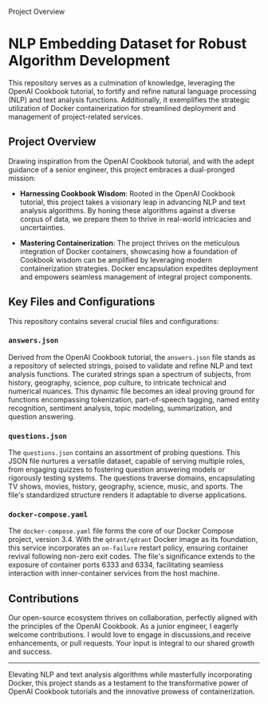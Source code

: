 Project Overview

# NLP Embedding Dataset for Robust Algorithm Development

 This repository serves as a culmination of knowledge, leveraging the OpenAI Cookbook tutorial, to fortify and refine natural language processing (NLP) and text analysis functions. Additionally, it exemplifies the strategic utilization of Docker containerization for streamlined deployment and management of project-related services.

## Project Overview

Drawing inspiration from the OpenAI Cookbook tutorial, and with the adept guidance of a senior engineer, this project embraces a dual-pronged mission:

- **Harnessing Cookbook Wisdom**: Rooted in the OpenAI Cookbook tutorial, this project takes a visionary leap in advancing NLP and text analysis algorithms. By honing these algorithms against a diverse corpus of data, we prepare them to thrive in real-world intricacies and uncertainties.

- **Mastering Containerization**: The project thrives on the meticulous integration of Docker containers, showcasing how a foundation of Cookbook wisdom can be amplified by leveraging modern containerization strategies. Docker encapsulation expedites deployment and empowers seamless management of integral project components.

## Key Files and Configurations

This repository contains several crucial files and configurations:

### `answers.json`

Derived from the OpenAI Cookbook tutorial, the `answers.json` file stands as a repository of selected strings, poised to validate and refine NLP and text analysis functions. The curated strings span a spectrum of subjects, from history, geography, science, pop culture, to intricate technical and numerical nuances. This dynamic file becomes an ideal proving ground for functions encompassing tokenization, part-of-speech tagging, named entity recognition, sentiment analysis, topic modeling, summarization, and question answering.

### `questions.json`

The `questions.json` contains an assortment of probing questions. This JSON file nurtures a versatile dataset, capable of serving multiple roles, from engaging quizzes to fostering question answering models or rigorously testing systems. The questions traverse domains, encapsulating TV shows, movies, history, geography, science, music, and sports. The file's standardized structure renders it adaptable to diverse applications.

### `docker-compose.yaml`

The `docker-compose.yaml` file forms the core of our Docker Compose project, version 3.4. With the `qdrant/qdrant` Docker image as its foundation, this service incorporates an `on-failure` restart policy, ensuring container revival following non-zero exit codes. The file's significance extends to the exposure of container ports 6333 and 6334, facilitating seamless interaction with inner-container services from the host machine.

## Contributions

Our open-source ecosystem thrives on collaboration, perfectly aligned with the principles of the OpenAI Cookbook. As a junior engineer, I eagerly welcome contributions. I would love to engage in discussions,and receive enhancements, or pull requests. Your input is integral to our shared growth and success.

---

Elevating NLP and text analysis algorithms while masterfully incorporating Docker, this project stands as a testament to the transformative power of OpenAI Cookbook tutorials and the innovative prowess of containerization.
